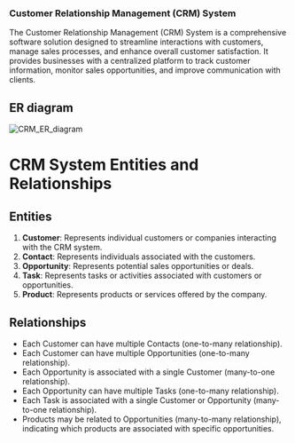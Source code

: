 ### Customer Relationship Management (CRM) System

The Customer Relationship Management (CRM) System is a comprehensive software solution designed to streamline interactions with customers, manage sales processes, and enhance overall customer satisfaction. It provides businesses with a centralized platform to track customer information, monitor sales opportunities, and improve communication with clients.



## ER diagram

![CRM_ER_diagram]()


# CRM System Entities and Relationships

## Entities

1. **Customer**: Represents individual customers or companies interacting with the CRM system.
2. **Contact**: Represents individuals associated with the customers.
3. **Opportunity**: Represents potential sales opportunities or deals.
4. **Task**: Represents tasks or activities associated with customers or opportunities.
5. **Product**: Represents products or services offered by the company.

## Relationships

- Each Customer can have multiple Contacts (one-to-many relationship).
- Each Customer can have multiple Opportunities (one-to-many relationship).
- Each Opportunity is associated with a single Customer (many-to-one relationship).
- Each Opportunity can have multiple Tasks (one-to-many relationship).
- Each Task is associated with a single Customer or Opportunity (many-to-one relationship).
- Products may be related to Opportunities (many-to-many relationship), indicating which products are associated with specific opportunities.
